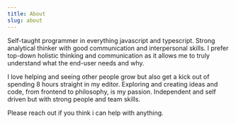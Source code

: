 ```yaml
---
title: About
slug: about
---
```


Self-taught programmer in everything javascript and typescript. Strong analytical thinker with good communication and interpersonal skills. I prefer top-down holistic thinking and communication as it allows me to truly understand what the end-user needs and why.

I love helping and seeing other people grow but also get a kick out of spending 8 hours straight in my editor. Exploring and creating ideas and code, from frontend to philosophy, is my passion. Independent and self driven but with strong people and team skills.

Please reach out if you think i can help with anything.

